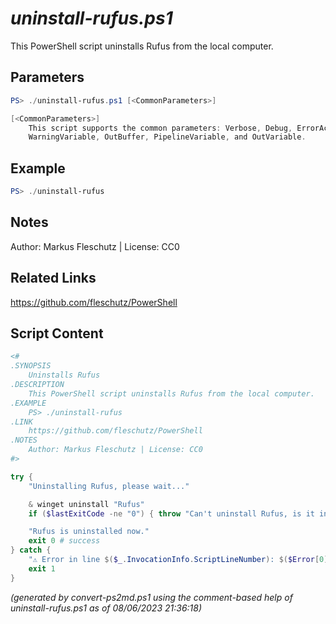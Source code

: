 *uninstall-rufus.ps1*
================

This PowerShell script uninstalls Rufus from the local computer.

Parameters
----------
```powershell
PS> ./uninstall-rufus.ps1 [<CommonParameters>]

[<CommonParameters>]
    This script supports the common parameters: Verbose, Debug, ErrorAction, ErrorVariable, WarningAction, 
    WarningVariable, OutBuffer, PipelineVariable, and OutVariable.
```

Example
-------
```powershell
PS> ./uninstall-rufus

```

Notes
-----
Author: Markus Fleschutz | License: CC0

Related Links
-------------
https://github.com/fleschutz/PowerShell

Script Content
--------------
```powershell
<#
.SYNOPSIS
	Uninstalls Rufus
.DESCRIPTION
	This PowerShell script uninstalls Rufus from the local computer.
.EXAMPLE
	PS> ./uninstall-rufus
.LINK
	https://github.com/fleschutz/PowerShell
.NOTES
	Author: Markus Fleschutz | License: CC0
#>

try {
	"Uninstalling Rufus, please wait..."

	& winget uninstall "Rufus"
	if ($lastExitCode -ne "0") { throw "Can't uninstall Rufus, is it installed?" }

	"Rufus is uninstalled now."
	exit 0 # success
} catch {
	"⚠️ Error in line $($_.InvocationInfo.ScriptLineNumber): $($Error[0])"
	exit 1
}
```

*(generated by convert-ps2md.ps1 using the comment-based help of uninstall-rufus.ps1 as of 08/06/2023 21:36:18)*
